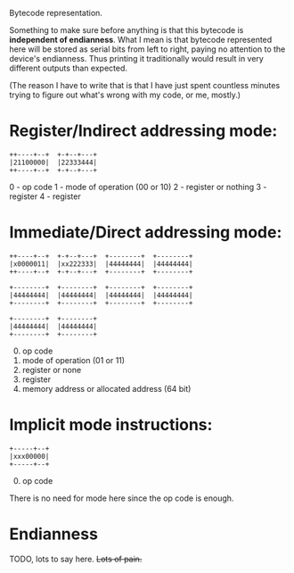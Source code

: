 Bytecode representation.

Something to make sure before anything is that this bytecode is
**independent of endianness**. What I mean is that bytecode represented
here will be stored as serial bits from left to right, paying no attention
to the device's endianness. Thus printing it traditionally would result in
very different outputs than expected.

(The reason I have to write that is that I have just spent countless minutes trying to figure out what's wrong with my code, or me, mostly.)

# Register/Indirect addressing mode:
```
++----+--+  +-+--+---+
|21100000|  |22333444|
++----+--+  +-+--+---+
```
0 - op code
1 - mode of operation (00 or 10)
2 - register or nothing
3 - register
4 - register

# Immediate/Direct addressing mode:
```
++----+--+  +-+--+---+  +--------+  +--------+
|x0000011|  |xx222333|  |44444444|  |44444444|
++----+--+  +-+--+---+  +--------+  +--------+

+--------+  +--------+  +--------+  +--------+
|44444444|  |44444444|  |44444444|  |44444444|
+--------+  +--------+  +--------+  +--------+

+--------+  +--------+
|44444444|  |44444444|
+--------+  +--------+
```
0. op code
1. mode of operation (01 or 11)
2. register or none
3. register
4. memory address or allocated address (64 bit)

# Implicit mode instructions:
```
+-----+--+
|xxx00000|
+-----+--+
```

0. op code

There is no need for mode here since the op code is enough.

# Endianness
TODO, lots to say here. ~~Lots of pain.~~

